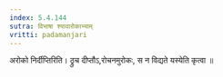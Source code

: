 ```yaml
---
index: 5.4.144
sutra: विभाषा श्यावारोकाभ्याम्
vritti: padamanjari
---
```


 अरोको निर्दीप्तिरिति। ठ्रुच दीप्तौऽ,रोचनमुरोकः, स न विद्यते यस्येति कृत्वा ॥